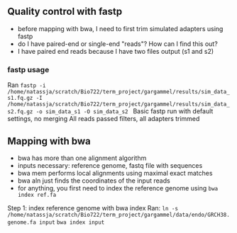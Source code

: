 ## Quality control with fastp
- before mapping with bwa, I need to first trim simulated adapters using fastp
- do I have paired-end or single-end "reads"? How can I find this out?
- I have paired end reads because I have two files output (s1 and s2)

### fastp usage

Ran 
`fastp -i /home/natassja/scratch/Bio722/term_project/gargammel/results/sim_data_s1.fq.gz -I /home/natassja/scratch/Bio722/term_project/gargammel/results/sim_data_s2.fq.gz -o sim_data_s1 -O sim_data_s2
`
Basic fastp run with default settings, no merging
All reads passed filters, all adapters trimmed

## Mapping with bwa
- bwa has more than one alignment algorithm
- inputs necessary: reference genome, fastq file with sequences
- bwa mem performs local alignments using maximal exact matches
- bwa aln just finds the coordinates of the input reads
- for anything, you first need to index the reference genome using `bwa index ref.fa`

Step 1: index reference genome with bwa index
Ran:
`ln -s /home/natassja/scratch/Bio722/term_project/gargammel/data/endo/GRCH38.genome.fa input`
`bwa index input`

